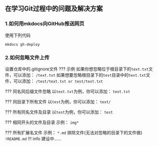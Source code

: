 ## 在学习Git过程中的问题及解决方案

### 1.如何用mkdocs向GitHub推送网页
使用下列代码

`mkdocs gh-deploy`

### 2.如何忽略文件上传

设置仓库中的.gitignore文件
??? 示例
	如果你想忽略位于根目录下的`text.txt`文件，可以添加：
	```
	/text.txt
	```
	如果想要忽略根目录下的`test`目录中的`text.txt`文件，可以添加：
	```
	/test/text.txt
	or
	test/text.txt
	```
	
??? 同名同后缀文件忽略
	以`text.txt`为例，你可以添加：
	```
	text.txt
	```
	
??? 同目录下所有文件
	以`test`为例，你可以添加：
	```
	text/
	```
	
??? 所有同名文件及目录
	以`test`为例，你可以添加：
	```
	test
	```
	
??? 相同开头的文件及目录
	示例：
	```
	img*
	```
	
??? 所有扩展名文件
	示例：
	`*.md`
	排除文件(无法对忽略的目录下的文件做)
	```
	!README.md
	```
!!! info
    建设中……